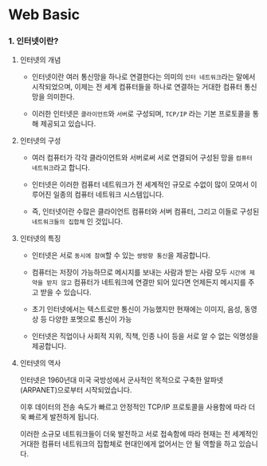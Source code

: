 # Web Basic

### 1. 인터넷이란?

1. 인터넷의 개념

   - 인터넷이란 여러 통신망을 하나로 연결한다는 의미의 `인터 네트워크`라는 말에서 시작되었으며, 이제는 전 세계 컴퓨터들을 하나로 연결하는 거대한 컴퓨터 통신망을 의미한다.

   - 이러한 인터넷은 `클라이언트`와 `서버`로 구성되며, `TCP/IP` 라는 기본 프로토콜을 통해 제공되고 있습니다.

     

2. 인터넷의 구성

   - 여러 컴퓨터가 각각 클라이언트와 서버로써 서로 연결되어 구성된 망을 `컴퓨터 네트워크`라고 합니다.

   - 인터넷은 이러한 컴퓨터 네트워크가 전 세계적인 규모로 수없이 많이 모여서 이루어진 일종의 컴퓨터 네트워크 시스템입니다.

   - 즉, 인터넷이란 수많은 클라이언트 컴퓨터와 서버 컴퓨터, 그리고 이들로 구성된 `네트워크들의 집합체` 인 것입니다.

     

3. 인터넷의 특징

   - 인터넷은 서로 `동시에 참여`할 수 있는 `쌍방향 통신`을 제공합니다.

   - 컴퓨터는 저장이 가능하므로 메시지를 보내는 사람과 받는 사람 모두 `시간에 제약을 받지 않고` 컴퓨터가 네트워크에 연결만 되어 있다면 언제든지 메시지를 주고 받을 수 있습니다.

   - 초기 인터넷에서는 텍스트로만 통신이 가능했지만 현재에는 이미지, 음성, 동영상 등 다양한 포멧으로 통신이 가능

   - 인터넷은 직업이나 사회적 지위, 직책, 인종 나이 등을 서로 알 수 없는 익명성을 제공합니다.

     

4. 인터넷의 역사

   인터넷은 1960년대 미국 국방성에서 군사적인 목적으로 구축한 알파넷(ARPANET)으로부터 시작되었습니다.

   이후 데이터의 전송 속도가 빠르고 안정적인 TCP/IP 프로토콜을 사용함에 따라 더욱 빠르게 발전하게 됩니다.

   이러한 소규모 네트워크들이 더욱 발전하고 서로 접속함에 따라 현재는 전 세계적인 거대한 컴퓨터 네트워크의 집합체로 현대인에게 없어서는 안 될 역할을 하고 있습니다.



